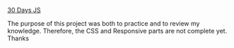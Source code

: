 <a href="https://tquann286.github.io/30DaysJS/">30 Days JS</a>

The purpose of this project was both to practice and to review my knowledge. Therefore, the CSS and Responsive parts are not complete yet. Thanks